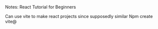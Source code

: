 Notes:
React Tutorial for Beginners

Can use vite to make react projects since supposedly similar
Npm create vite@
